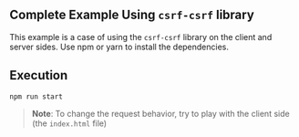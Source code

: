 ## Complete Example Using `csrf-csrf` library

This example is a case of using the `csrf-csrf` library on the client and server sides. Use npm or yarn to install the dependencies.

## Execution

```
npm run start
```

> **Note**: To change the request behavior, try to play with the client side (the `index.html` file)
